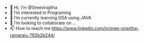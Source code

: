 - 👋 Hi, I’m @Sreevirajitha
- 👀 I’m interested in Programing
- 🌱 I’m currently learning DSA using JAVA
- 💞️ I’m looking to collaborate on ...
- 📫 How to reach me https://www.linkedin.com/in/sree-virajitha-ramaraju-792b2b244/

<!---
Sreevirajitha/Sreevirajitha is a ✨ special ✨ repository because its `README.md` (this file) appears on your GitHub profile.
You can click the Preview link to take a look at your changes.
--->
